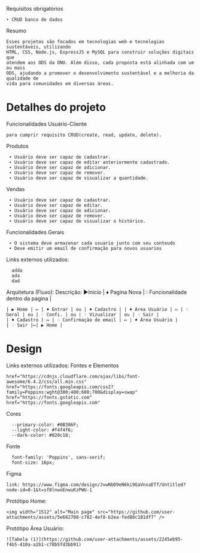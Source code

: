 
 Requisitos obrigatórios
 
    ∙ CRUD banco de dados
  Resumo
  
    Esses projetos são focados em tecnologias web e tecnologias sustentáveis, utilizando
    HTML, CSS, Node.js, ExpressJS e MySQL para construir soluções digitais que
    atendem aos ODS da ONU. Além disso, cada proposta está alinhada com um ou mais
    ODS, ajudando a promover o desenvolvimento sustentável e a melhoria da qualidade de
    vida para comunidades em diversas áreas.

 


# Detalhes do projeto

  Funcionalidades Usuário-Cliente 
  
    para cumprir requisito CRUD(create, read, update, delete).
  Produtos 
    
     ∙ Usuário deve ser capaz de cadastrar.
     ∙ Usuário deve ser capaz de editar anteriormente cadastrado.
     ∙ Usuário deve ser capaz de adicionar. 
     ∙ Usuário deve ser capaz de remover. 
     ∙ Usuário deve ser capaz de visualizar a quantidade.
   Vendas
   
     ∙ Usuário deve ser capaz de cadastrar.
     ∙ Usuário deve ser capaz de editar.
     ∙ Usuário deve ser capaz de adicionar. 
     ∙ Usuário deve ser capaz de remover. 
     ∙ Usuário deve ser capaz de visualizar o histórico.

  Funcionalidades Gerais
  
     ∙ O sistema deve armazenar cada usuario junto com seu conteudo
     ∙ Deve emitir um email de confirmação para novos usuarios


  Links externos utilizados:

      adda
      ada
      dad


  Arquitetura (Fluxo): 
    Descrição: ▶Inicio | ♦ Pagina Nova |♢Funcionalidade dentro da pagina |
  
    | ▶ Home | ↦ | ♦ Entrar | ou | ♦ Cadastro | | ♦ Área Usuário | ↦ | ♢ Geral | ou | ♢ Confi. | ou | ♢ Vizualizar | ou | ♢ Sair |  
    | ♦ Cadastro | ↦ | ♢ Confirmação de email | ↦ | ♦ Área Usuário |
    | ♢ Sair |↦| ▶ Home |
  
# Design
Links externos utilizados:
  Fontes e Elementos
 
    href="https://cdnjs.cloudflare.com/ajax/libs/font-awesome/6.4.2/css/all.min.css"
    href="https://fonts.googleapis.com/css2?family=Poppins:wght@300;400;600;700&display=swap"
    href="https://fonts.gstatic.com"
    href="https://fonts.googleapis.com"
  Cores

      --primary-color: #0B386F;
      --light-color: #f4f4f6;
      --dark-color: #020c18;

   Fonte

      font-family: 'Poppins', sans-serif;
      font-size: 16px;
    
   Figma
   
    link: https://www.figma.com/design/JvwNbD9eN6ki9GaVnxaETf/Untitled?node-id=0-1&t=sf8lnwoEnwuKzPWU-1
Protótipo Home:

    <img width="1512" alt="Main page" src="https://github.com/user-attachments/assets/5e682708-c782-4ef8-b2ea-fed80c181df7" />

Protótipo Área Usuário:

    ![Tabela (1)](https://github.com/user-attachments/assets/2245eb95-f4b5-410a-a2b1-c78b5fd3bb91)




 
